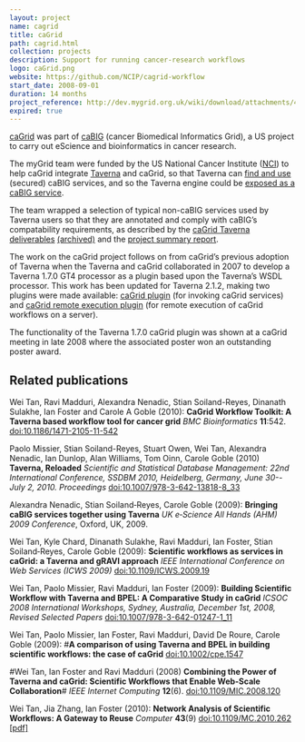 ```yaml
---
layout: project
name: cagrid
title: caGrid
path: cagrid.html
collection: projects
description: Support for running cancer-research workflows
logo: caGrid.png
website: https://github.com/NCIP/cagrid-workflow
start_date: 2008-09-01
duration: 14 months
project_reference: http://dev.mygrid.org.uk/wiki/download/attachments/426053/Manchester+Amended+7_29_08.doc?version=1
expired: true
---
```


[caGrid](https://github.com/NCIP/cagrid) was part of [caBIG](https://en.wikipedia.org/wiki/CaBIG) (cancer Biomedical Informatics Grid), a US project to carry out eScience and bioinformatics in cancer research.

The myGrid team were funded by the US National Cancer Institute ([NCI](http://www.cancer.gov/)) to help caGrid integrate [Taverna](http://www.taverna.org.uk/) and caGrid, so that Taverna can [find and use](https://github.com/NCIP/cagrid-workflow) (secured) caBIG services, and so the Taverna engine could be [exposed as a caBIG service](https://github.com/NCIP/taverna-grid).

The team wrapped a selection of typical non-caBIG services used by Taverna users so that they are annotated and comply with caBIG’s compatability requirements, as described by the [caGrid Taverna deliverables](http://dev.mygrid.org.uk/wiki/display/caGrid/Deliverables) [(archived)](https://wiki.nci.nih.gov/display/GFORGEARCHIVES/Docs+Archive+Page+-+taverna-cagrid) and the [project summary report](https://ncisvn.nci.nih.gov/svn/docs/trunk/taverna-cagrid/Deliverables/Task1.4-ProjectSummaryReport.pdf).

The work on the caGrid project follows on from caGrid’s previous adoption of Taverna when the Taverna and caGrid collaborated in 2007 to develop a Taverna 1.7.0 GT4 processor as a plugin based upon the Taverna’s WSDL processor. This work has been updated for Taverna 2.1.2, making two plugins were made available: [caGrid plugin](http://www.taverna.org.uk/documentation/taverna-2-x/taverna-2-x-plugins/#cagrid_plugin) (for invoking caGrid services) and [caGrid remote execution plugin](http://www.taverna.org.uk/documentation/taverna-2-x/taverna-2-x-plugins/#cagrid_remote_execution_plugin) (for remote execution of caGrid workflows on a server).

The functionality of the Taverna 1.7.0 caGrid plugin was shown at a caGrid meeting in late 2008 where the associated poster won an outstanding poster award.

## Related publications


Wei Tan, Ravi Madduri, Alexandra Nenadic, Stian Soiland-Reyes, Dinanath Sulakhe, Ian Foster and Carole A Goble (2010):
**CaGrid Workflow Toolkit: A Taverna based workflow tool for cancer grid**
_BMC Bioinformatics_ **11**:542.
[doi:10.1186/1471-2105-11-542](http://dx.doi.org/10.1186/1471-2105-11-542)

Paolo Missier, Stian Soiland-Reyes, Stuart Owen, Wei Tan, Alexandra Nenadic, Ian Dunlop, Alan Williams, Tom Oinn, Carole Goble (2010)
**Taverna, Reloaded**
_Scientific and Statistical Database Management: 22nd International Conference, SSDBM 2010, Heidelberg, Germany, June 30--July 2, 2010. Proceedings_
[doi:10.1007/978-3-642-13818-8_33](http://dx.doi.org/10.1007/978-3-642-13818-8_33)

Alexandra Nenadic, Stian Soiland‐Reyes, Carole Goble (2009):
**Bringing caBIG services together using Taverna**
_UK e‐Science All Hands (AHM) 2009 Conference_, Oxford, UK, 2009.

Wei Tan, Kyle Chard, Dinanath Sulakhe, Ravi Madduri, Ian Foster, Stian Soiland‐Reyes, Carole Goble (2009):
**Scientific workflows as services in caGrid: a Taverna and gRAVI approach**
_IEEE International Conference on Web Services (ICWS 2009)_
[doi:10.1109/ICWS.2009.19](http://dx.doi.org/10.1109/ICWS.2009.19)


Wei Tan, Paolo Missier, Ravi Madduri, Ian Foster (2009):
**Building Scientific Workflow with Taverna and BPEL: A Comparative Study in caGrid**
_ICSOC 2008 International Workshops, Sydney, Australia, December 1st, 2008, Revised Selected Papers_
[doi:10.1007/978-3-642-01247-1_11](http://dx.doi.org/10.1007/978-3-642-01247-1_11)


Wei Tan, Paolo Missier, Ian Foster,  Ravi Madduri, David De Roure, Carole Goble (2009): 
#**A comparison of using Taverna and BPEL in building scientific workflows: the case of caGrid**
[doi:10.1002/cpe.1547](http://dx.doi.org/10.1002/cpe.1547)

#Wei Tan, Ian Foster and Ravi Madduri (2008)
**Combining the Power of Taverna and caGrid: Scientific Workflows that Enable Web-Scale Collaboration**#
_IEEE Internet Computing_ **12**(6).
[doi:10.1109/MIC.2008.120](http://dx.doi.org/10.1109/MIC.2008.120)

Wei Tan, Jia Zhang, Ian Foster (2010):
**Network Analysis of Scientific Workflows: A Gateway to Reuse**
_Computer_ **43**(9)
[doi:10.1109/MC.2010.262](http://dx.doi.org/10.1109/MC.2010.262)
[[pdf]](http://repository.cmu.edu/cgi/viewcontent.cgi?article=1108&context=silicon_valley)


